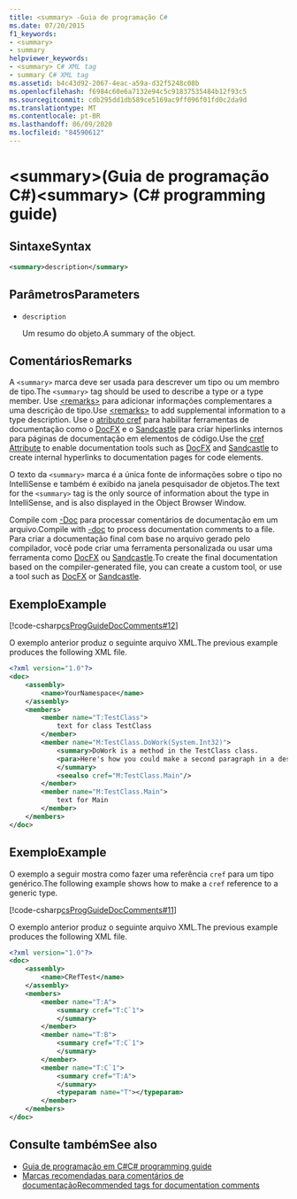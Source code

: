 ```yaml
---
title: <summary> -Guia de programação C#
ms.date: 07/20/2015
f1_keywords:
- <summary>
- summary
helpviewer_keywords:
- <summary> C# XML tag
- summary C# XML tag
ms.assetid: b4c43d92-2067-4eac-a59a-d32f5248c08b
ms.openlocfilehash: f6984c60e6a7132e94c5c91837535484b12f93c5
ms.sourcegitcommit: cdb295dd1db589ce5169ac9ff096f01fd0c2da9d
ms.translationtype: MT
ms.contentlocale: pt-BR
ms.lasthandoff: 06/09/2020
ms.locfileid: "84590612"
---
```

# <a name="summary-c-programming-guide"></a><span data-ttu-id="40405-102">\<summary>(Guia de programação C#)</span><span class="sxs-lookup"><span data-stu-id="40405-102">\<summary> (C# programming guide)</span></span>

## <a name="syntax"></a><span data-ttu-id="40405-103">Sintaxe</span><span class="sxs-lookup"><span data-stu-id="40405-103">Syntax</span></span>

```xml
<summary>description</summary>
```

## <a name="parameters"></a><span data-ttu-id="40405-104">Parâmetros</span><span class="sxs-lookup"><span data-stu-id="40405-104">Parameters</span></span>

- `description`

  <span data-ttu-id="40405-105">Um resumo do objeto.</span><span class="sxs-lookup"><span data-stu-id="40405-105">A summary of the object.</span></span>

## <a name="remarks"></a><span data-ttu-id="40405-106">Comentários</span><span class="sxs-lookup"><span data-stu-id="40405-106">Remarks</span></span>

<span data-ttu-id="40405-107">A `<summary>` marca deve ser usada para descrever um tipo ou um membro de tipo.</span><span class="sxs-lookup"><span data-stu-id="40405-107">The `<summary>` tag should be used to describe a type or a type member.</span></span> <span data-ttu-id="40405-108">Use [\<remarks>](./remarks.md) para adicionar informações complementares a uma descrição de tipo.</span><span class="sxs-lookup"><span data-stu-id="40405-108">Use [\<remarks>](./remarks.md) to add supplemental information to a type description.</span></span> <span data-ttu-id="40405-109">Use o [atributo cref](./cref-attribute.md) para habilitar ferramentas de documentação como o [DocFX](https://dotnet.github.io/docfx/) e o [Sandcastle](https://github.com/EWSoftware/SHFB) para criar hiperlinks internos para páginas de documentação em elementos de código.</span><span class="sxs-lookup"><span data-stu-id="40405-109">Use the [cref Attribute](./cref-attribute.md) to enable documentation tools such as [DocFX](https://dotnet.github.io/docfx/) and [Sandcastle](https://github.com/EWSoftware/SHFB) to create internal hyperlinks to documentation pages for code elements.</span></span>

<span data-ttu-id="40405-110">O texto da `<summary>` marca é a única fonte de informações sobre o tipo no IntelliSense e também é exibido na janela pesquisador de objetos.</span><span class="sxs-lookup"><span data-stu-id="40405-110">The text for the `<summary>` tag is the only source of information about the type in IntelliSense, and is also displayed in the Object Browser Window.</span></span>

<span data-ttu-id="40405-111">Compile com [-Doc](../../language-reference/compiler-options/doc-compiler-option.md) para processar comentários de documentação em um arquivo.</span><span class="sxs-lookup"><span data-stu-id="40405-111">Compile with [-doc](../../language-reference/compiler-options/doc-compiler-option.md) to process documentation comments to a file.</span></span> <span data-ttu-id="40405-112">Para criar a documentação final com base no arquivo gerado pelo compilador, você pode criar uma ferramenta personalizada ou usar uma ferramenta como [DocFX](https://dotnet.github.io/docfx/) ou [Sandcastle](https://github.com/EWSoftware/SHFB).</span><span class="sxs-lookup"><span data-stu-id="40405-112">To create the final documentation based on the compiler-generated file, you can create a custom tool, or use a tool such as [DocFX](https://dotnet.github.io/docfx/) or [Sandcastle](https://github.com/EWSoftware/SHFB).</span></span>

## <a name="example"></a><span data-ttu-id="40405-113">Exemplo</span><span class="sxs-lookup"><span data-stu-id="40405-113">Example</span></span>

[!code-csharp[csProgGuideDocComments#12](~/samples/snippets/csharp/VS_Snippets_VBCSharp/csProgGuideDocComments/CS/DocComments.cs#12)]

<span data-ttu-id="40405-114">O exemplo anterior produz o seguinte arquivo XML.</span><span class="sxs-lookup"><span data-stu-id="40405-114">The previous example produces the following XML file.</span></span>

```xml
<?xml version="1.0"?>
<doc>
    <assembly>
        <name>YourNamespace</name>
    </assembly>
    <members>
        <member name="T:TestClass">
            text for class TestClass
        </member>
        <member name="M:TestClass.DoWork(System.Int32)">
            <summary>DoWork is a method in the TestClass class.
            <para>Here's how you could make a second paragraph in a description. <see cref="M:System.Console.WriteLine(System.String)"/> for information about output statements.</para>
            </summary>
            <seealso cref="M:TestClass.Main"/>
        </member>
        <member name="M:TestClass.Main">
            text for Main
        </member>
    </members>
</doc>
```

## <a name="example"></a><span data-ttu-id="40405-115">Exemplo</span><span class="sxs-lookup"><span data-stu-id="40405-115">Example</span></span>

<span data-ttu-id="40405-116">O exemplo a seguir mostra como fazer uma referência `cref` para um tipo genérico.</span><span class="sxs-lookup"><span data-stu-id="40405-116">The following example shows how to make a `cref` reference to a generic type.</span></span>

[!code-csharp[csProgGuideDocComments#11](~/samples/snippets/csharp/VS_Snippets_VBCSharp/csProgGuideDocComments/CS/DocComments.cs#11)]

<span data-ttu-id="40405-117">O exemplo anterior produz o seguinte arquivo XML.</span><span class="sxs-lookup"><span data-stu-id="40405-117">The previous example produces the following XML file.</span></span>

```xml
<?xml version="1.0"?>
<doc>
    <assembly>
        <name>CRefTest</name>
    </assembly>
    <members>
        <member name="T:A">
            <summary cref="T:C`1">
            </summary>
        </member>
        <member name="T:B">
            <summary cref="T:C`1">
            </summary>
        </member>
        <member name="T:C`1">
            <summary cref="T:A">
            </summary>
            <typeparam name="T"></typeparam>
        </member>
    </members>
</doc>
```

## <a name="see-also"></a><span data-ttu-id="40405-118">Consulte também</span><span class="sxs-lookup"><span data-stu-id="40405-118">See also</span></span>

- [<span data-ttu-id="40405-119">Guia de programação em C#</span><span class="sxs-lookup"><span data-stu-id="40405-119">C# programming guide</span></span>](../index.md)
- [<span data-ttu-id="40405-120">Marcas recomendadas para comentários de documentação</span><span class="sxs-lookup"><span data-stu-id="40405-120">Recommended tags for documentation comments</span></span>](./recommended-tags-for-documentation-comments.md)
